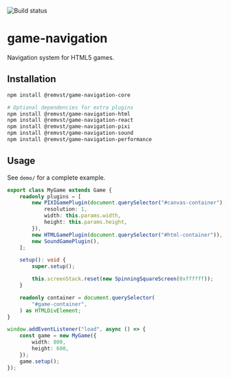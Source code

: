 ![Build status](https://github.com/remvst/game-navigation/actions/workflows/check.yaml/badge.svg)

# game-navigation

Navigation system for HTML5 games.

## Installation

```sh
npm install @remvst/game-navigation-core

# Optional dependencies for extra plugins
npm install @remvst/game-navigation-html
npm install @remvst/game-navigation-react
npm install @remvst/game-navigation-pixi
npm install @remvst/game-navigation-sound
npm install @remvst/game-navigation-performance
```

## Usage

See `demo/` for a complete example.

```typescript
export class MyGame extends Game {
    readonly plugins = [
        new PIXIGamePlugin(document.querySelector("#canvas-container"), {
            resolution: 1,
            width: this.params.width,
            height: this.params.height,
        }),
        new HTMLGamePlugin(document.querySelector("#html-container")),
        new SoundGamePlugin(),
    ];

    setup(): void {
        super.setup();

        this.screenStack.reset(new SpinningSquareScreen(0xffffff));
    }

    readonly container = document.querySelector(
        "#game-container",
    ) as HTMLDivElement;
}

window.addEventListener("load", async () => {
    const game = new MyGame({
        width: 800,
        height: 600,
    });
    game.setup();
});
```
